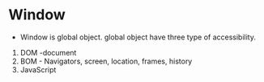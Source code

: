 # Window

- Window is global object. global object have three type of accessibility.

1. DOM -document
2. BOM - Navigators, screen, location, frames, history
3. JavaScript
